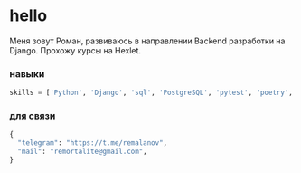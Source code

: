 # hello

Меня зовут Роман, развиваюсь в направлении Backend разработки на Django. Прохожу курсы на Hexlet.

### навыки 

```python
skills = ['Python', 'Django', 'sql', 'PostgreSQL', 'pytest', 'poetry', 'Flask']
```

### для связи

```python
{
  "telegram": "https://t.me/remalanov",
  "mail": "remortalite@gmail.com",
}
```
